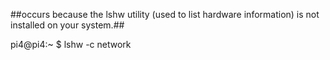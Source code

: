 ##occurs because the lshw utility (used to list hardware information) is not installed on your system.##

pi4@pi4:~ $ lshw -c network
